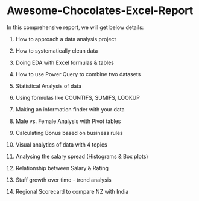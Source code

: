# Awesome-Chocolates-Excel-Report

In this comprehensive report, we will get below details:
1) How to approach a data analysis project

2) How to systematically clean data
3) Doing EDA with Excel formulas & tables
4) How to use Power Query to combine two datasets
5) Statistical Analysis of data
6) Using formulas like COUNTIFS, SUMIFS, LOOKUP
7) Making an information finder with your data
8) Male vs. Female Analysis with Pivot tables
9) Calculating Bonus based on business rules
10) Visual analytics of data with 4 topics
11) Analysing the salary spread (Histograms & Box plots)
12) Relationship between Salary & Rating
13) Staff growth over time - trend analysis
14) Regional Scorecard to compare NZ with India

